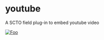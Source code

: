 # youtube
A SCTO field plug-in to embed youtube video

<a href="https://github.com/mehrabali/youtube/raw/master/youtube.fieldplugin.zip" rel="Download plug-in">![Foo](https://raw.githubusercontent.com/surveycto/baseline-text/master/extras/download-button.png)</a>
